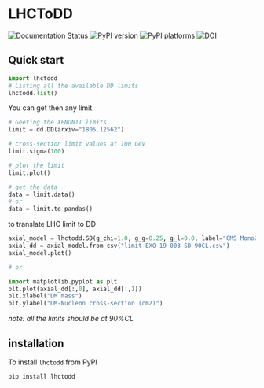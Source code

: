 # LHCToDD

[![Documentation Status][rtd-badge]][rtd-link]
[![PyPI version][pypi-version]][pypi-link]
[![PyPI platforms][pypi-platforms]][pypi-link]
[![DOI](https://zenodo.org/badge/333065942.svg)](https://zenodo.org/badge/latestdoi/333065942)



[pypi-link]:                https://pypi.org/project/lhctodd/
[pypi-platforms]:           https://img.shields.io/pypi/pyversions/lhctodd
[pypi-version]:             https://badge.fury.io/py/lhctodd.svg
[rtd-badge]:                https://readthedocs.org/projects/lhctodd/badge/?version=latest
[rtd-link]:                 https://lhctodd.readthedocs.io/en/latest/?badge=latest

## Quick start

```python
import lhctodd
# Listing all the available DD limits 
lhctodd.list()
```

You can get then any limit

```python
# Geeting the XENON1T limits
limit = dd.DD(arxiv="1805.12562")

# cross-section limit values at 100 GeV
limit.sigma(100)

# plot the limit 
limit.plot()

# get the data
data = limit.data() 
# or
data = limit.to_pandas()
```

to translate LHC limit to DD 

```python
axial_model = lhctodd.SD(g_chi=1.0, g_g=0.25, g_l=0.0, label="CMS MonoZ")
axial_dd = axial_model.from_csv("limit-EXO-19-003-SD-90CL.csv")
axial_model.plot()

# or

import matplotlib.pyplot as plt
plt.plot(axial_dd[:,0], axial_dd[:,1])
plt.xlabel("DM mass")
plt.ylabel("DM-Nucleon cross-section (cm2)")
```

*note:  all the limits should be at 90%CL* 

## installation
To install `lhctodd` from PyPI

```bash
pip install lhctodd
```
